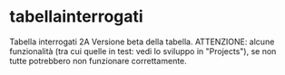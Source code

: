 # tabellainterrogati
Tabella interrogati 2A
Versione beta della tabella.
ATTENZIONE: alcune funzionalità (tra cui quelle in test: vedi lo sviluppo in "Projects"), se non tutte potrebbero non funzionare correttamente.
